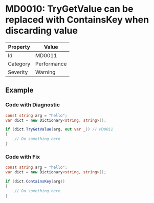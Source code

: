 # MD0010: TryGetValue can be replaced with ContainsKey when discarding value

| Property | Value       |
| -------- | ----------- |
| Id       | MD0011      |
| Category | Performance |
| Severity | Warning     |

## Example

### Code with Diagnostic

```csharp
const string arg = "hello";
var dict = new Dictionary<string, string>();

if (dict.TryGetValue(arg, out var _)) // MD0011
{
    // Do something here
}
```

### Code with Fix

```csharp
const string arg = "hello";
var dict = new Dictionary<string, string>();

if (dict.ContainsKey(arg))
{
    // Do something here
}
```
